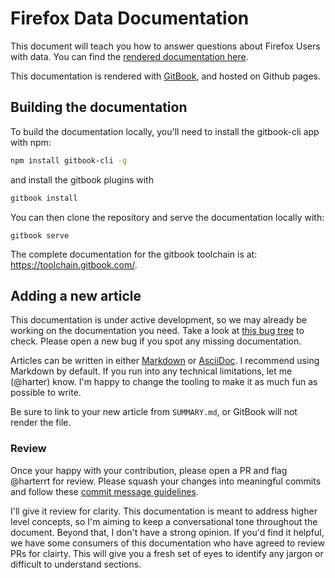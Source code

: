 # Firefox Data Documentation

This document will teach you how to answer questions about Firefox Users with data.
You can find the [rendered documentation here](https://mozilla.github.io/firefox-data-docs/).

This documentation is rendered with [GitBook](https://www.gitbook.com), and hosted on Github pages.


## Building the documentation

To build the documentation locally, you'll need to install the gitbook-cli app with npm:
```bash
npm install gitbook-cli -g
```

and install the gitbook plugins with

```bash
gitbook install
```

You can then clone the repository and serve the documentation locally with:
```
gitbook serve
```

The complete documentation for the gitbook toolchain is at: https://toolchain.gitbook.com/.

## Adding a new article

This documentation is under active development,
so we may already be working on the documentation you need.
Take a look at
[this bug tree](https://bugzilla.mozilla.org/showdependencytree.cgi?id=1341617&hide_resolved=1)
to check.
Please open a new bug if you spot any missing documentation.

Articles can be written in either
[Markdown](https://daringfireball.net/projects/markdown/syntax) or
[AsciiDoc](http://asciidoctor.org/docs/asciidoc-syntax-quick-reference/).
I recommend using Markdown by default.
If you run into any technical limitations, let me (@harter) know.
I'm happy to change the tooling to make it as much fun as possible to write.

Be sure to link to your new article from `SUMMARY.md`, or GitBook will not render the file.

### Review

Once your happy with your contribution, please open a PR and flag @harterrt for review.
Please squash your changes  into meaningful commits  and follow these
[commit message guidelines](https://chris.beams.io/posts/git-commit/).


I'll give it review for clarity.
This documentation is meant to address higher level concepts,
so I'm aiming to keep a conversational tone throughout the document.
Beyond that, I don't have a strong opinion.
If you'd find it helpful,
we have some consumers of this documentation who have agreed to review PRs for clairty.
This will give you a fresh set of eyes to identify any jargon or difficult to understand sections.

